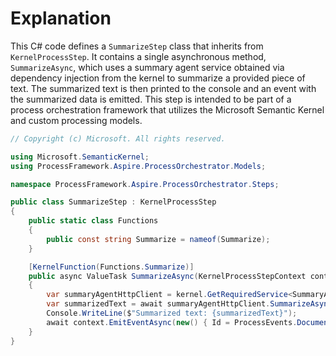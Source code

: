 # Explanation
This C# code defines a `SummarizeStep` class that inherits from `KernelProcessStep`. It contains a single asynchronous method, `SummarizeAsync`, which uses a summary agent service obtained via dependency injection from the kernel to summarize a provided piece of text. The summarized text is then printed to the console and an event with the summarized data is emitted. This step is intended to be part of a process orchestration framework that utilizes the Microsoft Semantic Kernel and custom processing models.

```csharp
// Copyright (c) Microsoft. All rights reserved.

using Microsoft.SemanticKernel;
using ProcessFramework.Aspire.ProcessOrchestrator.Models;

namespace ProcessFramework.Aspire.ProcessOrchestrator.Steps;

public class SummarizeStep : KernelProcessStep
{
    public static class Functions
    {
        public const string Summarize = nameof(Summarize);
    }

    [KernelFunction(Functions.Summarize)]
    public async ValueTask SummarizeAsync(KernelProcessStepContext context, Kernel kernel, string textToSummarize)
    {
        var summaryAgentHttpClient = kernel.GetRequiredService<SummaryAgentHttpClient>();
        var summarizedText = await summaryAgentHttpClient.SummarizeAsync(textToSummarize);
        Console.WriteLine($"Summarized text: {summarizedText}");
        await context.EmitEventAsync(new() { Id = ProcessEvents.DocumentSummarized, Data = summarizedText });
    }
}
```